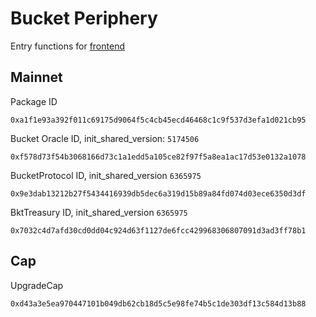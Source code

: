 # Bucket Periphery
Entry functions for [frontend](https://bucketprotocol.io/)

## Mainnet
Package ID
```
0xa1f1e93a392f011c69175d9064f5c4cb45ecd46468c1c9f537d3efa1d021cb95
```
Bucket Oracle ID, init_shared_version: `5174506`
```
0xf578d73f54b3068166d73c1a1edd5a105ce82f97f5a8ea1ac17d53e0132a1078
```
BucketProtocol ID, init_shared_version `6365975`
```
0x9e3dab13212b27f5434416939db5dec6a319d15b89a84fd074d03ece6350d3df
```
BktTreasury ID, init_shared_version `6365975`
```
0x7032c4d7afd30cd0dd04c924d63f1127de6fcc429968306807091d3ad3ff78b1
```

## Cap
UpgradeCap
```
0xd43a3e5ea970447101b049db62cb18d5c5e98fe74b5c1de303df13c584d13b88
```

